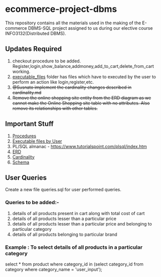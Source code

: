 # ecommerce-project-dbms

This repository contains all the materials used in the making of the E-commerce DBMS-SQL project assigned to us during our elective course INFO3132(Distributed DBMS). 

## Updates Required

1. checkout procedure to be added. Register,login,show_balance,addmoney,add_to_cart,delete_from_cart working.
2. [executable_files](https://github.com/therupdeep/ecommerce-project-dbms/blob/main/executable_files) folder has files which have to executed by the user to perform an action like login,register,etc.
3. ~~@Susnato implement the cardinality changes described in cardinality.md~~
4. ~~Remove the online shopping site entity from the ERD diagram as we cannot make the Online Shopping site table with no attributes. Also remove its relationships with other tables.~~

## Important Stuff

1. [Procedures](https://github.com/therupdeep/ecommerce-project-dbms/blob/main/procedures.sql)
2. [Executable files by User](https://github.com/therupdeep/ecommerce-project-dbms/blob/main/executable_files)
3. PL/SQL almanac - https://www.tutorialspoint.com/plsql/index.htm
4. [ERD](https://github.com/therupdeep/ecommerce-project-dbms/blob/main/ERD.pdf)
5. [Cardinality](https://github.com/therupdeep/ecommerce-project-dbms/blob/main/cardinality.md)
6. [Schema](https://github.com/therupdeep/ecommerce-project-dbms/blob/main/schema.sql)

## User Queries

Create a new file queries.sql for user performed queries.

### Queries to be added:-

1. details of all products present in cart along with total cost of cart
2. details of all products lesser than a particular price 
3. details of all products lesser than a particular price and belonging to particular category
4. details of all products belonging to particular brand

### Example : To select details of all products in a particular category

select * from product where category_id in 
(select category_id from category where category_name = 'user_input');